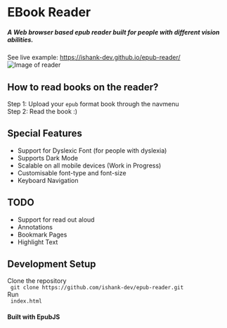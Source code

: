 # EBook Reader
##### A Web browser based epub reader built for people with different vision abilities.

See live example:
https://ishank-dev.github.io/epub-reader/
![Image of reader](https://github.com/ishank-dev/epub-reader/blob/master/docs/1.png)
## How to read books on the reader?
Step 1: Upload your ``epub`` format book through the navmenu<br>
Step 2: Read the book :)

## Special Features
- Support for Dyslexic Font (for people with dyslexia)
- Supports Dark Mode
- Scalable on all mobile devices (Work in Progress)
- Customisable font-type and font-size
- Keyboard Navigation

## TODO
- Support for read out aloud
- Annotations
- Bookmark Pages
- Highlight Text

## Development Setup
Clone the repository<br>
`` git clone https://github.com/ishank-dev/epub-reader.git``<br>
Run <br>
`` index.html``

#### Built with EpubJS




